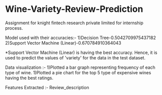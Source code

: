 # Wine-Variety-Review-Prediction
Assignment for knight fintech research private limited for internship process.

Model used with their accuracies:-
1)Decision Tree-0.5042709975437182
2)Support Vector Machine (Linear)-0.670784910364043

*Support Vector Machine (Linear) is having the best accuracy.
Hence, it  is used to predict the values of 'variety' for the
data in the test dataset.

Data visualization :-
1)Plotted a bar graph representing frequency of each type 
of wine.
1)Plotted a pie chart for the top 5 type of expensive wines 
having the best ratings.

Features Extracted :-
Review_description

